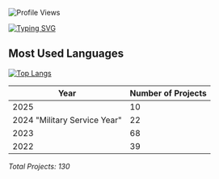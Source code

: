 ![Profile Views](https://komarev.com/ghpvc/?username=mahmoudessam16&color=blue)

[![Typing SVG](https://readme-typing-svg.demolab.com?font=Fira+Code&weight=600&size=30&pause=1000&color=F7F7F7&width=435&lines=Welcome+Visitor+%F0%9F%91%8B)](https://git.io/typing-svg)


## Most Used Languages
[![Top Langs](https://github-readme-stats.vercel.app/api/top-langs/?username=mahmoudessam16&layout=compact&theme=radical)](https://github.com/anuraghazra/github-readme-stats)

| Year                               | Number of Projects  |
|------------------------------------|---------------------|
| 2025                               | 10                  |
| 2024 "Military Service Year"       | 22                  |
| 2023                               | 68                  |
| 2022                               | 39                  |

_Total Projects: 130_
<!---
mahmoudessam16/mahmoudessam16 is a ✨ special ✨ repository because its `README.md` (this file) appears on your GitHub profile.
You can click the Preview link to take a look at your changes.
--->

